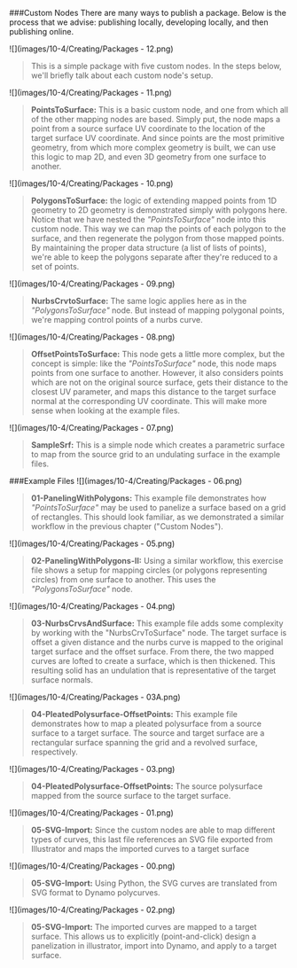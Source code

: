 ###Custom Nodes
There are many ways to publish a package. Below is the process that we advise: publishing locally, developing locally, and then publishing online.

![](images/10-4/Creating/Packages - 12.png)
> This is a simple package with five custom nodes. In the steps below, we'll briefly talk about each custom node's setup.

![](images/10-4/Creating/Packages - 11.png)
> **PointsToSurface:** This is a basic custom node, and one from which all of the other mapping nodes are based.  Simply put, the node maps a point from a source surface UV coordinate to the location of the target surface UV coordinate.  And since points are the most primitive geometry, from which more complex geometry is built, we can use this logic to map 2D, and even 3D geometry from one surface to another.

![](images/10-4/Creating/Packages - 10.png)
> **PolygonsToSurface:** the logic of extending mapped points from 1D geometry to 2D geometry is demonstrated simply with polygons here.  Notice that we have nested the *"PointsToSurface"* node into this custom node.  This way we can map the points of each polygon to the surface, and then regenerate the polygon from those mapped points.  By maintaining the proper data structure (a list of lists of points), we're able to keep the polygons separate after they're reduced to a set of points.

![](images/10-4/Creating/Packages - 09.png)
> **NurbsCrvtoSurface:** The same logic applies here as in the *"PolygonsToSurface"* node. But instead of mapping polygonal points, we're mapping control points of a nurbs curve.

![](images/10-4/Creating/Packages - 08.png)
> **OffsetPointsToSurface:** This node gets a little more complex, but the concept is simple: like the *"PointsToSurface"* node, this node maps points from one surface to another. However, it also considers points which are not on the original source surface, gets their distance to the closest UV parameter, and maps this distance to the target surface normal at the corresponding UV coordinate.  This will make more sense when looking at the example files.

![](images/10-4/Creating/Packages - 07.png)
> **SampleSrf:** This is a simple node which creates a parametric surface to map from the source grid to an undulating surface in the example files.

###Example Files
![](images/10-4/Creating/Packages - 06.png)
> **01-PanelingWithPolygons:** This example file demonstrates how *"PointsToSurface"* may be used to panelize a surface based on a grid of rectangles.  This should look familiar, as we demonstrated a similar workflow in the previous chapter ("Custom Nodes").

![](images/10-4/Creating/Packages - 05.png)
> **02-PanelingWithPolygons-II:** Using a similar workflow, this exercise file shows a setup for mapping circles (or polygons representing circles) from one surface to another.  This uses the *"PolygonsToSurface"* node.

![](images/10-4/Creating/Packages - 04.png)
> **03-NurbsCrvsAndSurface:** This example file adds some complexity by working with the "NurbsCrvToSurface" node. The target surface is offset a given distance and the nurbs curve is mapped to the original target surface and the offset surface.  From there, the two mapped curves are lofted to create a surface, which is then thickened.  This resulting solid has an undulation that is representative of the target surface normals.

![](images/10-4/Creating/Packages - 03A.png)
> **04-PleatedPolysurface-OffsetPoints:** This example file demonstrates how to map a pleated polysurface from a source surface to a target surface.  The source and target surface are a rectangular surface spanning the grid and a revolved surface, respectively.

![](images/10-4/Creating/Packages - 03.png)
> **04-PleatedPolysurface-OffsetPoints:** The source polysurface mapped from the source surface to the target surface.

![](images/10-4/Creating/Packages - 01.png)
> **05-SVG-Import:** Since the custom nodes are able to map different types of curves, this last file references an SVG file exported from Illustrator and maps the imported curves to a target surface

![](images/10-4/Creating/Packages - 00.png)
> **05-SVG-Import:** Using Python, the SVG curves are translated from SVG format to Dynamo polycurves.

![](images/10-4/Creating/Packages - 02.png)
> **05-SVG-Import:** The imported curves are mapped to a target surface. This allows us to explicitly (point-and-click) design a panelization in illustrator, import into Dynamo, and apply to a target surface.


